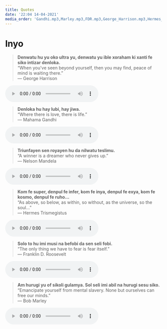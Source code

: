 ```yaml
---
title: Quotes
date: '22:04 14-04-2021'
media_order: 'Gandhi.mp3,Marley.mp3,FDR.mp3,George_Harrison.mp3,Hermes_Trismegistus.mp3,Nelson_Mandela.mp3,Hermes01.mp3,FDR01.mp3,GHarrison01.mp3,Mandela01.mp3,Marley01.mp3'
---
```


# Inyo

> **Denwatu hu yu oko ultra yu, denwatu yu ible xoraham ki xanti fe siko intizar denloka.**     
“When you've seen beyond yourself, then you may find, peace of mind is waiting there.”  
― George Harrison  
<audio controls>
 <source src="/inyo/GHarrison01.mp3" type="audio/mp3" />
 <p>Your user agent does not support the HTML5 Audio element.</p>
</audio>

<!-- -->
> **Denloka hu hay lubi, hay jiwa.**  
“Where there is love, there is life.”  
― Mahama Gandhi
<audio controls>
 <source src="/inyo/Gandhi.mp3" type="audio/mp3" />
 <p>Your user agent does not support the HTML5 Audio element.</p>
</audio>

<!-- -->
> **Triunfayen sen royayen hu da nilwatu teslimu.**   
“A winner is a dreamer who never gives up.”  
― Nelson Mandela  
<audio controls>
 <source src="/inyo/Mandela01.mp3" type="audio/mp3" />
 <p>Your user agent does not support the HTML5 Audio element.</p>
</audio>

<!-- -->
> **Kom fe super, denpul fe infer, kom fe inya, denpul fe exya, kom fe kosmo, denpul fe ruho…**    
“As above, so below, as within, so without, as the universe, so the soul…”  
― Hermes Trismegistus
<audio controls>
 <source src="/inyo/Hermes01.mp3" type="audio/mp3" />
 <p>Your user agent does not support the HTML5 Audio element.</p>
</audio>

<!-- -->
> **Solo to hu imi musi na befobi da sen seli fobi.**  
“The only thing we have to fear is fear itself.”  
― Franklin D. Roosevelt
<audio controls>
 <source src="/inyo/FDR01.mp3" type="audio/mp3" />
 <p>Your user agent does not support the HTML5 Audio element.</p>
</audio>

<!-- -->
> **Am hurugi yu of sikoli gulamya. Sol seli imi abil na hurugi sesu siko.**  
“Emancipate yourself from mental slavery. None but ourselves can free our minds.”  
― Bob Marley
<audio controls>
 <source src="/inyo/Marley.mp3" type="audio/mp3" />
 <p>Your user agent does not support the HTML5 Audio element.</p>
</audio>